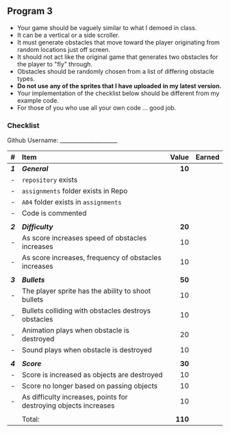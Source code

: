 ## Program 3

- Your game should be vaguely similar to what I demoed in class. 
- It can be a vertical or a side scroller.
- It must generate obstacles that move toward the player originating from random locations just off screen. 
- It should not act like the original game that generates two obstacles for the player to "fly" through.
- Obstacles should be randomly chosen from a list of differing obstacle types.
- **Do not use any of the sprites that I have uploaded in my latest version.**
- Your implementation of the checklist below should be different from my example code.  
- For those of you who use all your own code ... good job. 

### Checklist

Github Username: _____________________

| #       | Item                                                                           | Value   | Earned |
| :------ | :----------------------------------------------------------------------------- | ------: | ------ |
| ***1*** | ***General***                                                                  | **10**  |        |
| -       | `repository`  exists                                                           |         |        |
| -       | `assignments` folder exists in Repo                                            |         |        |
| -       | `A04` folder exists in `assignments`                                           |         |        |
| -       | Code is commented                                                              |         |        |
|         |                                                                                |         |        |
| ***2*** | ***Difficulty***                                                               | **20**  |        |
| -       | As score increases speed of obstacles increases                                | 10      |        |
| -       | As score increases, frequency of obstacles increases                           | 10      |        |
|         |                                                                                |         |        |
| ***3*** | ***Bullets***                                                                  | **50**  |        |
| -       | The player sprite has the ability to shoot bullets                            | 10      |        |
| -       | Bullets colliding with obstacles destroys obstacles                           | 10      |        |
| -       | Animation plays when obstacle is destroyed                                     | 20      |        |
| -       | Sound plays when obstacle is destroyed                                         | 10      |        |
|         |                                                                                |         |        |
| ***4*** | ***Score***                                                                    | **30**  |        |
| -       | Score is increased as objects are destroyed                                    | 10      |        |
| -       | Score no longer based on passing objects                                       | 10      |        |
| -       | As difficulty increases, points for destroying objects increases              | 10      |        |
|         |                                                                                |         |        |
|         | Total:                                                                         | **110** |        |


[1]: http://f.cl.ly/items/3E231i211n2E042B1U3K/right.png  "Correct"
[2]: http://f.cl.ly/items/2X473C1Q1F2x3S1E4231/wrong.gif  "Incorrect"
[3]: http://f.cl.ly/items/1A0d2Q1J1N1u0C3g0C1s/null.gif  "Errors"
